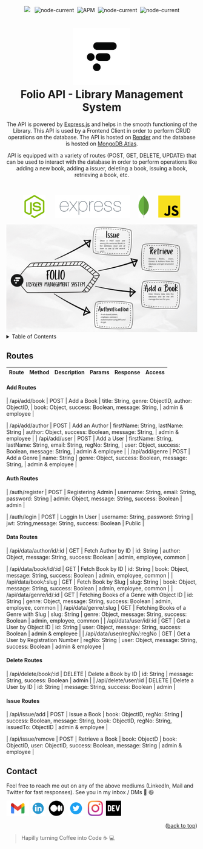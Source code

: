 <div id="top"></div>
<p align="center">
<img src="https://badgen.net/github/issues/himakhaitan/Folio-API?style=flat-square&scale=1.4">
&nbsp;
<img alt="node-current" src="https://badgen.net/github/stars/himakhaitan/Folio-API?style=flat-square&scale=1.4">&nbsp;
<img alt="APM" src="https://badgen.net/github/forks/himakhaitan/Folio-API?style=flat-square&scale=1.4">&nbsp;
<img alt="node-current" src="https://badgen.net/github/closed-issues/himakhaitan/Folio-API?style=flat-square&scale=1.4">&nbsp;
<img alt="node-current" src="https://badgen.net/github/license/himakhaitan/Folio-API?style=flat-square&scale=1.4&color=green">
</p>
<h1 align="center">
  <a><img src="https://github.com/himakhaitan/Folio-API/blob/main/ui_pack/folio.png?raw=true" width="150"></a>
  <br>  
  Folio API - Library Management System
  <br>
</h1>

<p align="center">
The API is powered by <a href="https://expressjs.com/">Express.js</a> and helps in the smooth functioning of the Library. This API is used by a Frontend Client in order to perform CRUD operations on the database. The API is hosted on <a href="https://www.render.com/">Render</a> and the database is hosted on <a href="https://www.mongodb.com/">MongoDB Atlas</a>.
</p>

<p align="center">
API is equipped with a variety of routes (POST, GET, DELETE, UPDATE) that can be used to interact with the database in order to perform operations like adding a new book, adding a issuer, deleting a book, issuing a book, retrieving a book, etc.
</p>
</br>

<p align="center">
<img src="https://github.com/himakhaitan/himakhaitan/blob/main/icons/nodejs.png?raw=true" height="60">&nbsp; &nbsp; &nbsp;
<img src="https://github.com/himakhaitan/himakhaitan/blob/main/icons/expressjs.png?raw=true" height="60">&nbsp; &nbsp; &nbsp;
<img src="https://github.com/himakhaitan/himakhaitan/blob/main/icons/mongo.png?raw=true" height="60">&nbsp; &nbsp; &nbsp;
<img src="https://github.com/himakhaitan/himakhaitan/blob/main/icons/js.png?raw=true" height="60">
</p>

<img src="https://github.com/himakhaitan/Folio-API/blob/main/ui_pack/banner.png?raw=true">

<details>
  <summary>Table of Contents</summary>
  <ol>
    <li>
      <a href="#about-the-project">About The Project</a>
      <ul>
        <li><a href="#built-with">Built With</a></li>
      </ul>
    </li>
    <li><a href="#getting-started">Getting Started</a>
      <ul>
        <li><a href="#prerequisites">Prerequisites</a></li>
        <li><a href="#installation">Installation</a></li>
      </ul>
    </li>
    <li><a href="#roadmap">Roadmap</a></li>
    <li><a href="#routes">Routes</a></li>
    <li><a href="#contact">Contact</a></li>
  </ol>
</details>

## Routes

| Route | Method | Description | Params | Response | Access |
| ----- | ------ | ----------- | ------ | -------- | ------ |

#### Add Routes

| /api/add/book   | POST | Add a Book    | title: String, genre: ObjectID, author: ObjectID,                  | book: Object, success: Boolean, message: String,   | admin & employee |

| /api/add/author | POST | Add an Author | firstName: String, lastName: String                                | author: Object, success: Boolean, message: String, | admin & employee |
| /api/add/user   | POST | Add a User    | firstName: String, lastName: String, email: String, regNo: String, | user: Object, success: Boolean, message: String,   | admin & employee |
| /api/add/genre  | POST | Add a Genre   | name: String                                                       | genre: Object, success: Boolean, message: String,  | admin & employee |

#### Auth Routes

| /auth/register | POST | Registering Admin | username: String, email: String, password: String | admin: Object, message: String, success: Boolean | admin  |

| /auth/login    | POST | Loggin In User    | username: String, password: String                | jwt: String,message: String, success: Boolean    | Public |

#### Data Routes

| /api/data/author/id/:id     | GET | Fetch Author by ID                       | id: String    | author: Object, message: String, success: Boolean | admin, employee, common |

| /api/data/book/id/:id       | GET | Fetch Book by ID                         | id: String    | book: Object, message: String, success: Boolean   | admin, employee, common |
| /api/data/book/:slug        | GET | Fetch Book by Slug                       | slug: String  | book: Object, message: String, success: Boolean   | admin, employee, common |
| /api/data/genre/id/:id      | GET | Fetching Books of a Genre with Object ID | id: String    | genre: Object, message: String, success: Boolean  | admin, employee, common |
| /api/data/genre/:slug       | GET | Fetching Books of a Genre with Slug      | slug: String  | genre: Object, message: String, success: Boolean  | admin, employee, common |
| /api/data/user/id/:id       | GET | Get a User by Object ID                  | id: String    | user: Object, message: String, success: Boolean   | admin & employee        |
| /api/data/user/regNo/:regNo | GET | Get a User by Registration Number        | regNo: String | user: Object, message: String, success: Boolean   | admin & employee        |

#### Delete Routes

| /api/delete/book/:id | DELETE | Delete a Book by ID | id: String | message: String, success: Boolean | admin |
| /api/delete/user/:id | DELETE | Delete a User by ID | id: String | message: String, success: Boolean | admin |

#### Issue Routes

| /api/issue/add    | POST | Issue a Book    | book: ObjectID, regNo: String | success: Boolean, message: String, book: ObjectID, regNo: String, issuedTo: ObjectID | admin & employee |

| /api/issue/remove | POST | Retrieve a Book | book: ObjectD                 | book: ObjectID, user: ObjectID, success: Boolean, message: String                    | admin & employee |

## Contact

<p>Feel free to reach me out on any of the above mediums (LinkedIn, Mail and Twitter for fast responses). See you in my inbox / DMs 📩 😃</p>

<p>
  <a href="mailto:himanshukhaitan108@gmail.com" target="_blank"><img height="40" src = "https://github.com/himakhaitan/himakhaitan/blob/main/icons/mail.png?raw=true"></a>
  <a href="https://www.linkedin.com/in/himakhaitan" target="_blank"><img height="40" src = "https://github.com/himakhaitan/himakhaitan/blob/main/icons/linkedin.png?raw=true"></a>&nbsp;&nbsp;<a href="https://himakhaitan.medium.com/" target="_blank"><img height="40" src = "https://github.com/himakhaitan/himakhaitan/blob/main/icons/medium.png?raw=true"></a>&nbsp;&nbsp;
  <a href="https://twitter.com/hima_khaitan" target="_blank"><img height="40" src = "https://github.com/himakhaitan/himakhaitan/blob/main/icons/twitter.png?raw=true"></a>&nbsp;&nbsp;
  <a href="https://www.instagram.com/himakhaitan/" target="_blank"><img height="40" src = "https://github.com/himakhaitan/himakhaitan/blob/main/icons/insta.png?raw=true"></a>&nbsp;&nbsp;<a href="https://dev.to/hima_khaitan" target="_blank"><img height="40" src = "https://github.com/himakhaitan/himakhaitan/blob/main/icons/dev.png?raw=true"></a>
</p>

<p align="right">(<a href="#top">back to top</a>)</p>

> Hapilly turning Coffee into Code ☕️ 💻
